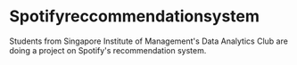 # Spotifyreccommendationsystem
Students from Singapore Institute of Management's Data Analytics Club are doing a project on Spotify's recommendation system. 
